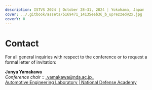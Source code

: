 ```yaml
---
description: ISTVS 2024 | October 28–31, 2024 | Yokohama, Japan
cover: ../.gitbook/assets/5169471_14135eeb36_b_uprezzed@2x.jpg
coverY: 0
---
```


# Contact

For all general inquiries with respect to the conference or to request a formal letter of invitation:

**Junya Yamakawa**\
_Conference chair ::_ [_yamakawa@nda.ac.jp_](mailto:yamakawa@nda.ac.jp)\
[Automotive Engineering Laboratory | National Defense Academy](https://www.mod.go.jp/nda/english/)
